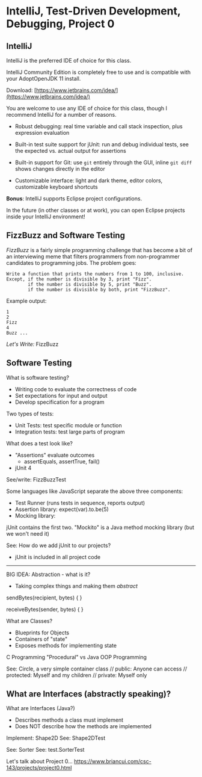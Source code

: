 # IntelliJ, Test-Driven Development, Debugging, Project 0

## IntelliJ

IntelliJ is the preferred IDE of choice for this class.

IntelliJ Community Edition is completely free to use
and is compatible with your AdoptOpenJDK 11 install.

Download: [https://www.jetbrains.com/idea/](https://www.jetbrains.com/idea/)

You are welcome to use any IDE of choice for this class,
though I recommend IntelliJ for a number of reasons.

 - Robust debugging: real time variable and call stack inspection,
   plus expression evaluation

 - Built-in test suite support for jUnit: run and debug individual tests,
   see the expected vs. actual output for assertions
 
 - Built-in support for Git: use `git` entirely through the GUI,
   inline `git diff` shows changes directly in the editor

 - Customizable interface: light and dark theme, editor colors,
   customizable keyboard shortcuts

**Bonus**: IntelliJ supports Eclipse project configurations.

In the future (in other classes or at work),
you can open Eclipse projects inside your IntelliJ environment! 

## FizzBuzz and Software Testing

*FizzBuzz* is a fairly simple programming challenge that has become
a bit of an interviewing meme that filters programmers from non-programmer
candidates to programming jobs. The problem goes:

```
Write a function that prints the numbers from 1 to 100, inclusive.
Except, if the number is divisible by 3, print "Fizz".
        if the number is divisible by 5, print "Buzz".
        if the number is divisible by both, print "FizzBuzz".
```

Example output:
```
1
2
Fizz
4
Buzz ...
```

*Let's Write:* FizzBuzz

## Software Testing

What is software testing?
 - Writing code to evaluate the correctness of code
 - Set expectations for input and output
 - Develop specification for a program

Two types of tests:
 - Unit Tests: test specific module or function
 - Integration tests: test large parts of program

What does a test look like?
 - "Assertions" evaluate outcomes
   - assertEquals, assertTrue, fail()
 - jUnit 4

See/write: FizzBuzzTest

Some languages like JavaScript separate the above three components:
 - Test Runner (runs tests in sequence, reports output)
 - Assertion library: expect(var).to.be(5)
 - Mocking library:

jUnit contains the first two. "Mockito" is a Java method mocking library (but we won't need it)

See: How do we add jUnit to our projects?
 - jUnit is included in all project code

*****************************************

BIG IDEA: Abstraction - what is it?
 - Taking complex things and making them *abstract*

sendBytes(recipient, bytes) {
}

receiveBytes(sender, bytes) {
}

What are Classes?
 - Blueprints for Objects
 - Containers of "state"
 - Exposes methods for implementing state

C Programming "Procedural" vs Java OOP Programming


See: Circle, a very simple container class
    // public: Anyone can access
    // protected: Myself and my children
    // private: Myself only

What are Interfaces (abstractly speaking)?
 -

What are Interfaces (Java?)
 - Describes methods a class must implement
 - Does NOT describe how the methods are implemented

Implement: Shape2D
See: Shape2DTest


See: Sorter
See: test.SorterTest


Let's talk about Project 0...
https://www.briancui.com/csc-143/projects/project0.html

